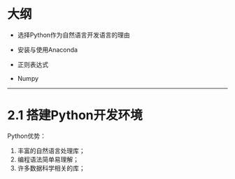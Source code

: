 # 大纲

- 选择Python作为自然语言开发语言的理由

- 安装与使用Anaconda

- 正则表达式

- Numpy

---

# 2.1 搭建Python开发环境


Python优势：

1. 丰富的自然语言处理库；
2. 编程语法简单易理解；
3. 许多数据科学相关的库；





